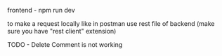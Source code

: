frontend - npm run dev


to make a request locally like in postman use rest file of backend (make sure you have "rest client" extension)

TODO - Delete Comment is not working
